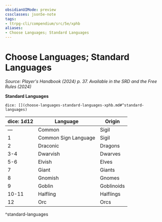 ```yaml
---
obsidianUIMode: preview
cssclasses: json5e-note
tags:
- ttrpg-cli/compendium/src/5e/xphb
aliases:
- Choose Languages; Standard Languages
---
```

# Choose Languages; Standard Languages
*Source: Player's Handbook (2024) p. 37. Available in the <span title='Systems Reference Document (5.2)'>SRD</span> and the Free Rules (2024)* 

**Standard Languages**

`dice: [](choose-languages-standard-languages-xphb.md#^standard-languages)`

| dice: 1d12 | Language | Origin |
|------------|----------|--------|
| — | Common | Sigil |
| 1 | Common Sign Language | Sigil |
| 2 | Draconic | Dragons |
| 3-4 | Dwarvish | Dwarves |
| 5-6 | Elvish | Elves |
| 7 | Giant | Giants |
| 8 | Gnomish | Gnomes |
| 9 | Goblin | Goblinoids |
| 10-11 | Halfling | Halflings |
| 12 | Orc | Orcs |
^standard-languages